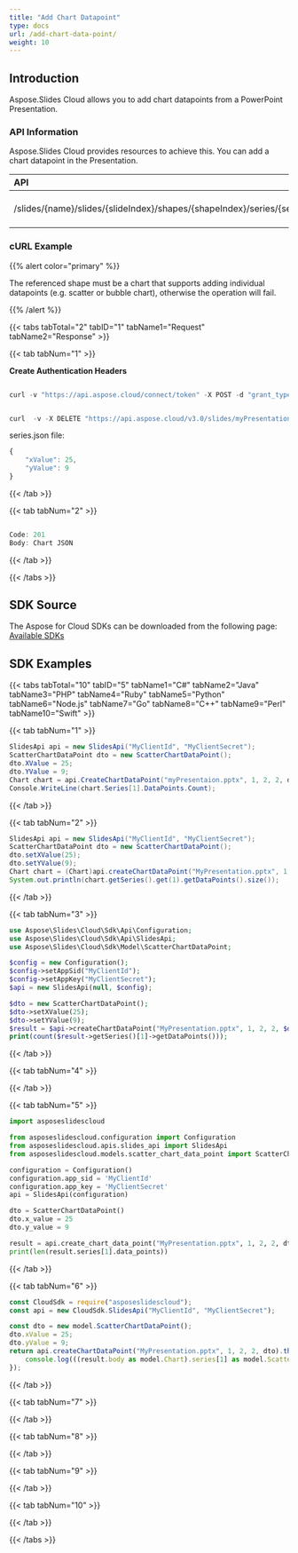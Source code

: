 ```yaml
---
title: "Add Chart Datapoint"
type: docs
url: /add-chart-data-point/
weight: 10
---
```


## **Introduction**
Aspose.Slides Cloud allows you to add chart datapoints from a PowerPoint Presentation. 
### **API Information**
Aspose.Slides Cloud provides resources to achieve this. You can add a chart datapoint in the Presentation.

|**API**|**Type**|**Description**|**Resource**|
| :- | :- | :- | :- |
|/slides/{name}/slides/{slideIndex}/shapes/{shapeIndex}/series/{seriesIndex}/dataPoints|POST|Add the chart datapoint|[CreateChartDataPoint](https://apireference.aspose.cloud/slides/#/Chart/CreateChartDataPoint)|
### **cURL Example**
{{% alert color="primary" %}}

The referenced shape must be a chart that supports adding individual datapoints (e.g. scatter or bubble chart), otherwise the operation will fail.

{{% /alert %}}

{{< tabs tabTotal="2" tabID="1" tabName1="Request" tabName2="Response" >}}

{{< tab tabNum="1" >}}

**Create Authentication Headers**

```java

curl -v "https://api.aspose.cloud/connect/token" -X POST -d "grant_type=client_credentials&client_id=XXXX&client_secret=XXXX-XX" -H "Content-Type: application/x-www-form-urlencoded" -H "Accept: application/json"

```

```java

curl  -v -X DELETE "https://api.aspose.cloud/v3.0/slides/myPresentation.pptx/slides/1/shapes/2/series/2/dataPoints" -d @"dataPoint.json" -H "Content-Type: text/json" -H "Authorization: Bearer [Access Token]

```

series.json file:
```javascript
{
    "xValue": 25,
    "yValue": 9
}
```

{{< /tab >}}

{{< tab tabNum="2" >}}

```java

Code: 201
Body: Chart JSON

```

{{< /tab >}}

{{< /tabs >}}
## **SDK Source**
The Aspose for Cloud SDKs can be downloaded from the following page: [Available SDKs](/slides/available-sdks/)
## **SDK Examples**
{{< tabs tabTotal="10" tabID="5" tabName1="C#" tabName2="Java" tabName3="PHP" tabName4="Ruby" tabName5="Python" tabName6="Node.js" tabName7="Go" tabName8="C++" tabName9="Perl" tabName10="Swift" >}}

{{< tab tabNum="1" >}}

```csharp
SlidesApi api = new SlidesApi("MyClientId", "MyClientSecret");
ScatterChartDataPoint dto = new ScatterChartDataPoint();
dto.XValue = 25;
dto.YValue = 9;
Chart chart = api.CreateChartDataPoint("myPresentaion.pptx", 1, 2, 2, dto);
Console.WriteLine(chart.Series[1].DataPoints.Count);
```

{{< /tab >}}

{{< tab tabNum="2" >}}

```java
SlidesApi api = new SlidesApi("MyClientId", "MyClientSecret");
ScatterChartDataPoint dto = new ScatterChartDataPoint();
dto.setXValue(25);
dto.setYValue(9);
Chart chart = (Chart)api.createChartDataPoint("MyPresentation.pptx", 1, 2, 2, dto, null, null, null);
System.out.println(chart.getSeries().get(1).getDataPoints().size());
```

{{< /tab >}}

{{< tab tabNum="3" >}}

```php
use Aspose\Slides\Cloud\Sdk\Api\Configuration;
use Aspose\Slides\Cloud\Sdk\Api\SlidesApi;
use Aspose\Slides\Cloud\Sdk\Model\ScatterChartDataPoint;

$config = new Configuration();
$config->setAppSid("MyClientId");
$config->setAppKey("MyClientSecret");
$api = new SlidesApi(null, $config);

$dto = new ScatterChartDataPoint();
$dto->setXValue(25);
$dto->setYValue(9);
$result = $api->createChartDataPoint("MyPresentation.pptx", 1, 2, 2, $dto);
print(count($result->getSeries()[1]->getDataPoints()));
```

{{< /tab >}}

{{< tab tabNum="4" >}}

{{< /tab >}}

{{< tab tabNum="5" >}}

```python
import asposeslidescloud

from asposeslidescloud.configuration import Configuration
from asposeslidescloud.apis.slides_api import SlidesApi
from asposeslidescloud.models.scatter_chart_data_point import ScatterChartDataPoint

configuration = Configuration()
configuration.app_sid = 'MyClientId'
configuration.app_key = 'MyClientSecret'
api = SlidesApi(configuration)

dto = ScatterChartDataPoint()
dto.x_value = 25
dto.y_value = 9

result = api.create_chart_data_point("MyPresentation.pptx", 1, 2, 2, dto)
print(len(result.series[1].data_points))
```

{{< /tab >}}

{{< tab tabNum="6" >}}

```javascript
const CloudSdk = require("asposeslidescloud");
const api = new CloudSdk.SlidesApi("MyClientId", "MyClientSecret");

const dto = new model.ScatterChartDataPoint();
dto.xValue = 25;
dto.yValue = 9;
return api.createChartDataPoint("MyPresentation.pptx", 1, 2, 2, dto).then((result) => {
    console.log(((result.body as model.Chart).series[1] as model.ScatterSeries).dataPoints.length);
});
```

{{< /tab >}}

{{< tab tabNum="7" >}}

{{< /tab >}}

{{< tab tabNum="8" >}}

{{< /tab >}}

{{< tab tabNum="9" >}}

{{< /tab >}}

{{< tab tabNum="10" >}}

{{< /tab >}}

{{< /tabs >}}
